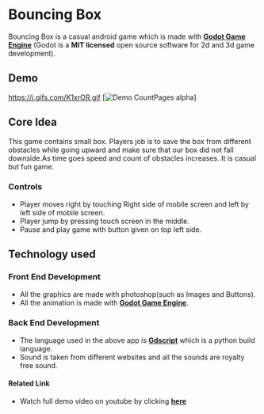 # Bouncing Box
Bouncing Box is a casual android game which is made with [**Godot Game Engine**](https://godotengine.org/)
(Godot is a **MIT licensed** open source software for 2d and 3d game development).


##  Demo





https://j.gifs.com/K1xrOR.gif
[![Demo CountPages alpha](https://j.gifs.com/K1xrOR.gif)] 
         
                                                       
     
                                                                                                          
                                                        
                                                      
                                                        

## Core Idea
This game contains small box. Players job is to save the box from different obstacles while going upward and make sure that our box did not fall downside.As time goes speed 
and count of obstacles increases. It is casual but fun game. 

### Controls
 - Player moves right by touching Right side of mobile screen and left by left side of mobile screen. 
 - Player jump by pressing touch screen in the middle.
 - Pause and play game with button given on top left side. 

## Technology used

### Front End Development 
- All the graphics are made with photoshop(such as Images and Buttons). 
- All the animation is made with [**Godot Game Engine**](https://godotengine.org/). 

### Back End Development
- The language used in the above app is [**Gdscript**](https://docs.godotengine.org/en/stable/getting_started/scripting/gdscript/gdscript_basics.html) 
which is a python build language.
- Sound is taken from different websites and all the sounds are royalty free sound.


#### Related Link

- Watch full demo video on youtube by clicking [**here**](https://youtu.be/W0svL3boeig)
